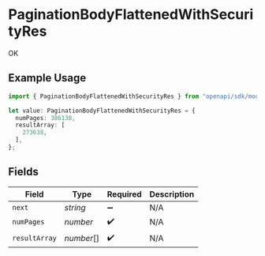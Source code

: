 # PaginationBodyFlattenedWithSecurityRes

OK

## Example Usage

```typescript
import { PaginationBodyFlattenedWithSecurityRes } from "openapi/sdk/models/operations";

let value: PaginationBodyFlattenedWithSecurityRes = {
  numPages: 386138,
  resultArray: [
    273638,
  ],
};
```

## Fields

| Field              | Type               | Required           | Description        |
| ------------------ | ------------------ | ------------------ | ------------------ |
| `next`             | *string*           | :heavy_minus_sign: | N/A                |
| `numPages`         | *number*           | :heavy_check_mark: | N/A                |
| `resultArray`      | *number*[]         | :heavy_check_mark: | N/A                |
